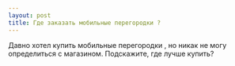 ```yaml
---
layout: post 
title: Где заказать мобильные перегородки ? 
--- 
```

Давно хотел купить мобильные перегородки , но никак не могу определиться с магазином. Подскажите, где лучше купить?